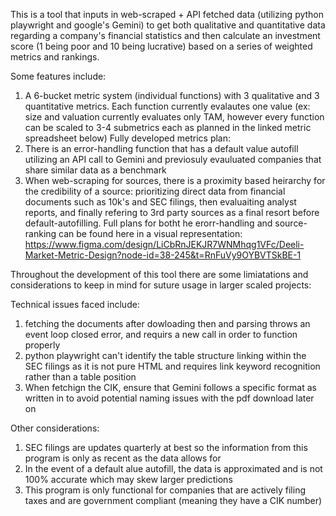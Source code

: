 This is a tool that inputs in web-scraped + API fetched data (utilizing python playwright and google's Gemini) to get both qualitative and quantitative data regarding a 
company's financial statistics and then calculate an investment score (1 being poor and 10 being lucrative) based on a series of weighted metrics and rankings.

Some features include:
1. A 6-bucket metric system (individual functions) with 3 qualitative and 3 quantitative metrics. Each function currently evalautes one value (ex: size and valuation currently
   evaluates only TAM, however every function can be scaled to 3-4 submetrics each as planned in the linked metric spreadsheet below)
   Fully developed metrics plan:
2. There is an error-handling function that has a default value autofill utilizing an API call to Gemini and previosuly evauluated companies that share similar data as a benchmark
3. When web-scraping for sources, there is a proximity based heirarchy for the credibility of a source: prioritizing direct data from financial documents such as 10k's and SEC filings,
   then evaluaiting analyst reports, and finally refering to 3rd party sources as a final resort before default-autofilling. Full plans for botht he erorr-handling and source-ranking
   can be found here in a visual representation: https://www.figma.com/design/LiCbRnJEKJR7WNMhqg1VFc/Deeli-Market-Metric-Design?node-id=38-245&t=RnFuVy9OYBVTSkBE-1
   

Throughout the development of this tool there are some limiatations and considerations to keep in mind for suture usage in larger scaled projects:

Technical issues faced include:
1. fetching the documents after dowloading then and parsing throws an event loop closed error, and requirs a new call in order to function properly
2. python playwright can't identify the table structure linking within the SEC filings as it is not pure HTML and requires link keyword recognition rather than a table position
3. When fetchign the CIK, ensure that Gemini follows a specific format as written in to avoid potential naming issues with the pdf download later on

Other considerations:
1. SEC filings are updates quarterly at best so the information from this program is only as recent as the data allows for
2. In the event of a default alue autofill, the data is approximated and is not 100% accurate which may skew larger predictions
3. This program is only functional for companies that are actively filing taxes and are government compliant (meaning they have a CIK number)

